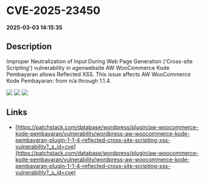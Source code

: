 # CVE-2025-23450

**2025-03-03 14:15:35**

## Description
Improper Neutralization of Input During Web Page Generation ('Cross-site Scripting') vulnerability in agenwebsite AW WooCommerce Kode Pembayaran allows Reflected XSS. This issue affects AW WooCommerce Kode Pembayaran: from n/a through 1.1.4.

![](https://img.shields.io/static/v1?label=Score&message=7.1&color=red)
![](https://img.shields.io/static/v1?label=Severity&message=HIGH&color=red)
![](https://img.shields.io/static/v1?label=CWE&message=XSS&color=green)

## Links
- [https://patchstack.com/database/wordpress/plugin/aw-woocommerce-kode-pembayaran/vulnerability/wordpress-aw-woocommerce-kode-pembayaran-plugin-1-1-4-reflected-cross-site-scripting-xss-vulnerability?_s_id=cve](https://patchstack.com/database/wordpress/plugin/aw-woocommerce-kode-pembayaran/vulnerability/wordpress-aw-woocommerce-kode-pembayaran-plugin-1-1-4-reflected-cross-site-scripting-xss-vulnerability?_s_id=cve)

